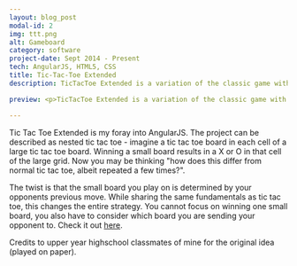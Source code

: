 ```yaml
---
layout: blog_post
modal-id: 2
img: ttt.png
alt: Gameboard
category: software
project-date: Sept 2014 - Present
tech: AngularJS, HTML5, CSS
title: Tic-Tac-Toe Extended
description: TicTacToe Extended is a variation of the classic game with added complexity and a larger playing board. Play the game <a href="http://www.derekychen.com/TicTacToe-Extended">here</a>! The board looks like a normal tic tac toe board, with a small tic tac toe board in each cell. Win each small board like any other tic tac toe game to mark it with an X or O. Get three small boards in a line to win the game! Here's the twist&#58; the move you make on the small board determines the next small board your opponent plays on, forcing you to consider the state of the small board and the large board at the same time. Currently features two players on the same computer. Read more about the rules and how it was developed <a href="">here</a>.

preview: <p>TicTacToe Extended is a variation of the classic game with added complexity and a larger playing board. Play the game <a href="http://www.derekychen.com/TicTacToe-Extended">here</a>!</p> <p>The project can be described as nested tic tac toe - imagine a tic tac toe board in each cell of a large tic tac toe board. Winning a small board results in a X or O in that cell of the large grid. Now you may be thinking "how does this differ from normal tic tac toe, albeit repeated a few times?". </p>

---
```


<p>Tic Tac Toe Extended is my foray into AngularJS. The project can be described as nested tic tac toe - imagine a tic
tac toe board in each cell of a large tic tac toe board. Winning a small board results in a X or O in that cell of the
large grid. Now you may be thinking "how does this differ from normal tic tac toe, albeit repeated a few times?". </p>
<p>The twist is that the small board you play on is determined by your opponents previous move. While sharing the same
fundamentals as tic tac toe, this changes the entire strategy. You cannot focus on winning one small board, you also
have to consider which board you are sending your opponent to. Check it out <a href="http://derekychen.com/TicTacToe-Extended/">here</a>.</p>
<p> Credits to upper year highschool classmates of mine for the original idea (played on paper).</p>